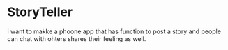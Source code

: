 # StoryTeller
i want to makke a phoone app that has function to post a story and people can chat with ohters shares  their feeling as well. 
